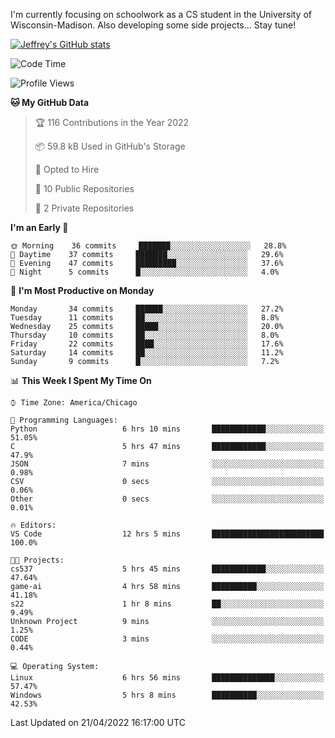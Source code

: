 

I'm currently focusing on schoolwork as a CS student in the University of Wisconsin-Madison.
Also developing some side projects...
Stay tune!

<!-- [![wakatime](https://wakatime.com/badge/user/99a12255-d5fa-4530-a56f-b1f6efe8669d.svg?style=for-the-badge)](https://wakatime.com/@99a12255-d5fa-4530-a56f-b1f6efe8669d) -->

[![Jeffrey's GitHub stats](https://github-readme-stats.vercel.app/api?username=slijeff&count_private=true&show_icons=true)](https://github.com/anuraghazra/github-readme-stats)

<!-- [![Jeffrey's wakatime stats](https://github-readme-stats.vercel.app/api/wakatime?username=slijeff&custom_title=Coding+Time+Last+Week)](https://github.com/slijeff/github-readme-stats) -->

<!-- [![Top Langs](https://github-readme-stats.vercel.app/api/top-langs/?username=slijeff&count_private=true&langs_count=8&hide=javascript&custom_title=Repo+Languages)](https://github.com/anuraghazra/github-readme-stats) -->

<!--START_SECTION:waka-->
![Code Time](http://img.shields.io/badge/Code%20Time-22%20hrs%2050%20mins-blue)

![Profile Views](http://img.shields.io/badge/Profile%20Views-78-blue)

**🐱 My GitHub Data** 

> 🏆 116 Contributions in the Year 2022
 > 
> 📦 59.8 kB Used in GitHub's Storage 
 > 
> 💼 Opted to Hire
 > 
> 📜 10 Public Repositories 
 > 
> 🔑 2 Private Repositories  
 > 
**I'm an Early 🐤** 

```text
🌞 Morning    36 commits     ███████░░░░░░░░░░░░░░░░░░   28.8% 
🌆 Daytime    37 commits     ███████░░░░░░░░░░░░░░░░░░   29.6% 
🌃 Evening    47 commits     █████████░░░░░░░░░░░░░░░░   37.6% 
🌙 Night      5 commits      █░░░░░░░░░░░░░░░░░░░░░░░░   4.0%

```
📅 **I'm Most Productive on Monday** 

```text
Monday       34 commits     ██████░░░░░░░░░░░░░░░░░░░   27.2% 
Tuesday      11 commits     ██░░░░░░░░░░░░░░░░░░░░░░░   8.8% 
Wednesday    25 commits     █████░░░░░░░░░░░░░░░░░░░░   20.0% 
Thursday     10 commits     ██░░░░░░░░░░░░░░░░░░░░░░░   8.0% 
Friday       22 commits     ████░░░░░░░░░░░░░░░░░░░░░   17.6% 
Saturday     14 commits     ██░░░░░░░░░░░░░░░░░░░░░░░   11.2% 
Sunday       9 commits      █░░░░░░░░░░░░░░░░░░░░░░░░   7.2%

```


📊 **This Week I Spent My Time On** 

```text
⌚︎ Time Zone: America/Chicago

💬 Programming Languages: 
Python                   6 hrs 10 mins       ████████████░░░░░░░░░░░░░   51.05% 
C                        5 hrs 47 mins       ████████████░░░░░░░░░░░░░   47.9% 
JSON                     7 mins              ░░░░░░░░░░░░░░░░░░░░░░░░░   0.98% 
CSV                      0 secs              ░░░░░░░░░░░░░░░░░░░░░░░░░   0.06% 
Other                    0 secs              ░░░░░░░░░░░░░░░░░░░░░░░░░   0.01%

🔥 Editors: 
VS Code                  12 hrs 5 mins       █████████████████████████   100.0%

🐱‍💻 Projects: 
cs537                    5 hrs 45 mins       ████████████░░░░░░░░░░░░░   47.64% 
game-ai                  4 hrs 58 mins       ██████████░░░░░░░░░░░░░░░   41.18% 
s22                      1 hr 8 mins         ██░░░░░░░░░░░░░░░░░░░░░░░   9.49% 
Unknown Project          9 mins              ░░░░░░░░░░░░░░░░░░░░░░░░░   1.25% 
CODE                     3 mins              ░░░░░░░░░░░░░░░░░░░░░░░░░   0.44%

💻 Operating System: 
Linux                    6 hrs 56 mins       ██████████████░░░░░░░░░░░   57.47% 
Windows                  5 hrs 8 mins        ██████████░░░░░░░░░░░░░░░   42.53%

```


 Last Updated on 21/04/2022 16:17:00 UTC
<!--END_SECTION:waka-->
